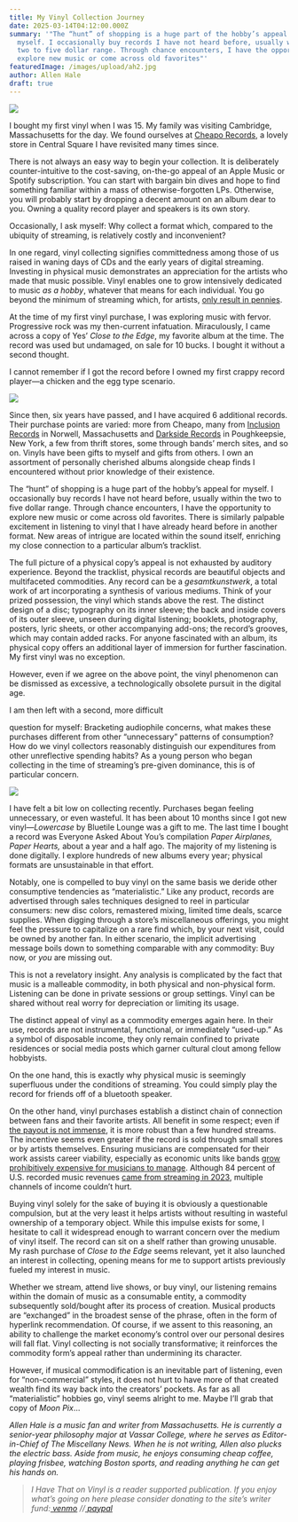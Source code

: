 ```yaml
---
title: My Vinyl Collection Journey
date: 2025-03-14T04:12:00.000Z
summary: '"The “hunt” of shopping is a huge part of the hobby’s appeal for
  myself. I occasionally buy records I have not heard before, usually within the
  two to five dollar range. Through chance encounters, I have the opportunity to
  explore new music or come across old favorites"'
featuredImage: /images/upload/ah2.jpg
author: Allen Hale
draft: true
---
```

![](/images/upload/ah2.jpg)

I bought my first vinyl when I was 15. My family was visiting Cambridge, Massachusetts for the day. We found ourselves at [Cheapo Records](http://cheaporecords.com/index.php), a lovely store in Central Square I have revisited many times since. 

There is not always an easy way to begin your collection. It is deliberately counter-intuitive to the cost-saving, on-the-go appeal of an Apple Music or Spotify subscription. You can start with bargain bin dives and hope to find something familiar within a mass of otherwise-forgotten LPs. Otherwise, you will probably start by dropping a decent amount on an album dear to you. Owning a quality record player and speakers is its own story.

Occasionally, I ask myself: Why collect a format which, compared to the ubiquity of streaming, is relatively costly and inconvenient? 

In one regard, vinyl collecting signifies committedness among those of us raised in waning days of CDs and the early years of digital streaming. Investing in physical music demonstrates an appreciation for the artists who made that music possible. Vinyl enables one to grow intensively dedicated to music *as a hobby*, whatever that means for each individual. You go beyond the minimum of streaming which, for artists, [only result in pennies](https://www.digitalmusicnews.com/2024/12/23/billionaire-daniel-ek-shuts-down-spotify-unwrapped-calculator/).

At the time of my first vinyl purchase, I was exploring music with fervor. Progressive rock was my then-current infatuation. Miraculously, I came across a copy of Yes’ *Close to the Edge*, my favorite album at the time. The record was used but undamaged, on sale for 10 bucks. I bought it without a second thought. 

I cannot remember if I got the record before I owned my first crappy record player—a chicken and the egg type scenario. 

![](/images/upload/ah3.jpg)

Since then, six years have passed, and I have acquired 6 additional records. Their purchase points are varied: more from Cheapo, many from [Inclusion Records](https://inclusionrecords.com/) in Norwell, Massachusetts and [Darkside Records](https://shop.darksiderecords.com/) in Poughkeepsie, New York, a few from thrift stores, some through bands’ merch sites, and so on. Vinyls have been gifts to myself and gifts from others. I own an assortment of personally cherished albums alongside cheap finds I encountered without prior knowledge of their existence.

The “hunt” of shopping is a huge part of the hobby’s appeal for myself. I occasionally buy records I have not heard before, usually within the two to five dollar range. Through chance encounters, I have the opportunity to explore new music or come across old favorites. There is similarly palpable excitement in listening to vinyl that I have already heard before in another format. New areas of intrigue are located within the sound itself, enriching my close connection to a particular album’s tracklist. 

The full picture of a physical copy’s appeal is not exhausted by auditory experience. Beyond the tracklist, physical records are beautiful objects and multifaceted commodities. Any record can be a *gesamtkunstwerk*, a total work of art incorporating a synthesis of various mediums. Think of your prized possession, the vinyl which stands above the rest. The distinct design of a disc; typography on its inner sleeve; the back and inside covers of its outer sleeve, unseen during digital listening; booklets, photography, posters, lyric sheets, or other accompanying add-ons; the record’s grooves, which may contain added racks. For anyone fascinated with an album, its physical copy offers an additional layer of immersion for further fascination. My first vinyl was no exception.

However, even if we agree on the above point, the vinyl phenomenon can be dismissed as excessive, a technologically obsolete pursuit in the digital age. 

I am then left with a second, more difficult 

question for myself: Bracketing audiophile concerns, what makes these purchases different from other “unnecessary” patterns of consumption? How do we vinyl collectors reasonably distinguish our expenditures from other unreflective spending habits? As a young person who began collecting in the time of streaming’s pre-given dominance, this is of particular concern. 

![](/images/upload/ah1.jpg)

I have felt a bit low on collecting recently. Purchases began feeling unnecessary, or even wasteful. It has been about 10 months since I got new vinyl—*Lowercase* by Bluetile Lounge was a gift to me. The last time I bought a record was Everyone Asked About You’s compilation *Paper Airplanes, Paper Hearts,* about a year and a half ago. The majority of my listening is done digitally. I explore hundreds of new albums every year; physical formats are unsustainable in that effort. 

Notably, one is compelled to buy vinyl on the same basis we deride other consumptive tendencies as “materialistic.” Like any product, records are advertised through sales techniques designed to reel in particular consumers: new disc colors, remastered mixing, limited time deals, scarce supplies. When digging through a store’s miscellaneous offerings, you might feel the pressure to capitalize on a rare find which, by your next visit, could be owned by another fan. In either scenario, the implicit advertising message boils down to something comparable with any commodity: Buy now, or *you* are missing out.

This is not a revelatory insight. Any analysis is complicated by the fact that music is a malleable commodity, in both physical and non-physical form. Listening can be done in private sessions or group settings. Vinyl can be shared without real worry for depreciation or limiting its usage. 

The distinct appeal of vinyl as a commodity emerges again here. In their use, records are not instrumental, functional, or immediately “used-up.” As a symbol of disposable income, they only remain confined to private residences or social media posts which garner cultural clout among fellow hobbyists.

On the one hand, this is exactly why physical music is seemingly superfluous under the conditions of streaming. You could simply play the record for friends off of a bluetooth speaker.

On the other hand, vinyl purchases establish a distinct chain of connection between fans and their favorite artists. All benefit in some respect; even if [the payout is not immense](https://www.headphonesty.com/2024/12/vinyl-record-gives-artists-three-dollars-sale/), it is more robust than a few hundred streams. The incentive seems even greater if the record is sold through small stores or by artists themselves. Ensuring musicians are compensated for their work assists career viability, especially as economic units like bands [grow prohibitively expensive for musicians to manage](https://www.newyorker.com/magazine/2024/10/28/band-people-franz-nicolay-book-review). Although 84 percent of U.S. recorded music revenues [came from streaming in 2023](https://www.riaa.com/wp-content/uploads/2024/03/2023-Year-End-Revenue-Statistics.pdf), multiple channels of income couldn’t hurt.

Buying vinyl solely for the sake of buying it is obviously a questionable compulsion, but at the very least it helps artists without resulting in wasteful ownership of a temporary object. While this impulse exists for some, I hesitate to call it widespread enough to warrant concern over the medium of vinyl itself. The record can sit on a shelf rather than growing unusable. My rash purchase of *Close to the Edge* seems relevant, yet it also launched an interest in collecting, opening means for me to support artists previously fueled my interest in music.

Whether we stream, attend live shows, or buy vinyl, our listening remains within the domain of music as a consumable entity, a commodity subsequently sold/bought after its process of creation. Musical products are “exchanged” in the broadest sense of the phrase, often in the form of hyperlink recommendation. Of course, if we assent to this reasoning, an ability to challenge the market economy’s control over our personal desires will fall flat. Vinyl collecting is not socially transformative; it reinforces the commodity form’s appeal rather than undermining its character. 

However, if musical commodification is an inevitable part of listening, even for “non-commercial” styles, it does not hurt to have more of that created wealth find its way back into the creators’ pockets. As far as all “materialistic” hobbies go, vinyl seems alright to me. Maybe I’ll grab that copy of *Moon Pix*…

 *Allen Hale is a music fan and writer from Massachusetts. He is currently a senior-year philosophy major at Vassar College, where he serves as Editor-in-Chief of The Miscellany News. When he is not writing, Allen also plucks the electric bass. Aside from music, he enjoys consuming cheap coffee, playing frisbee, watching Boston sports, and reading anything he can get his hands on.*
>
> *I Have That on Vinyl is a reader supported publication. If you enjoy what’s going on here please consider donating to the site’s writer fund:[ venmo](https://account.venmo.com/u/Michele-Catalano2659) //[ paypal](https://www.paypal.com/paypalme/goingitaloneny?country.x=US&locale.x=en_US)*
